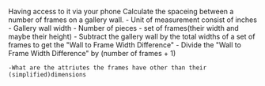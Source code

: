 Having access to it via your phone
Calculate the spaceing between a number of frames on a gallery wall.
    - Unit of measurement consist of inches
    - Gallery wall width 
    - Number of pieces - set of frames(their width and maybe their height)
    - Subtract the gallery wall by the total widths of a set of frames to get the "Wall to Frame Width Difference" 
    - Divide the "Wall to Frame Width Difference" by (number of frames + 1) 

    -What are the attriutes the frames have other than their (simplified)dimensions